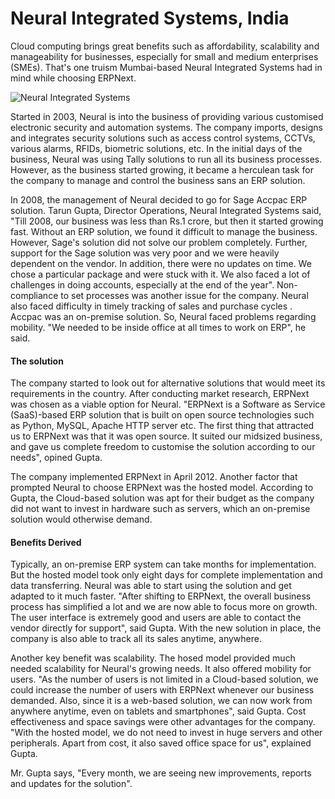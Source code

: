 # Neural Integrated Systems, India

Cloud computing brings great benefits such as affordability, scalability and manageability for businesses, especially for small and medium enterprises (SMEs). That's one truism Mumbai-based Neural Integrated Systems had in mind while choosing ERPNext.

![Neural Integrated Systems](/assets/frappe_io/images/erpnext/tarun-gupta-neural.jpg)

Started in 2003, Neural is into the business of providing various customised electronic security and automation systems. The company imports, designs and integrates security solutions such as access control systems, CCTVs, various alarms, RFIDs, biometric solutions, etc. In the initial days of the business, Neural was using Tally solutions to run all its business processes. However, as the business started growing, it became a herculean task for the company to manage and control the business sans an ERP solution.

In 2008, the management of Neural decided to go for Sage Accpac ERP solution. Tarun Gupta, Director Operations, Neural Integrated Systems said, "Till 2008, our business was less than Rs.1 crore, but then it started growing fast. Without an ERP solution, we found it difficult to manage the business. However, Sage's solution did not solve our problem completely. Further, support for the Sage solution was very poor and we were heavily dependent on the vendor. In addition, there were no updates on time. We chose a particular package and were stuck with it. We also faced a lot of challenges in doing accounts, especially at the end of the year". Non-compliance to set processes was another issue for the company. Neural also faced difficulty in timely tracking of sales and purchase cycles . Accpac was an on-premise solution. So, Neural faced problems regarding mobility. "We needed to be inside office at all times to work on ERP", he said.

#### The solution

The company started to look out for alternative solutions that would meet its requirements in the country. After conducting market research, ERPNext was chosen as a viable option for Neural. "ERPNext is a Software as Service (SaaS)-based ERP solution that is built on open source technologies such as Python, MySQL, Apache HTTP server etc. The first thing that attracted us to ERPNext was that it was open source. It suited our midsized business, and gave us complete freedom to customise the solution according to our needs", opined Gupta.

The company implemented ERPNext in April 2012. Another factor that prompted Neural to choose ERPNext was the hosted model. According to Gupta, the Cloud-based solution was apt for their budget as the company did not want to invest in hardware such as servers, which an on-premise solution would otherwise demand.

#### Benefits Derived

Typically, an on-premise ERP system can take months for implementation. But the hosted model took only eight days for complete implementation and data transferring. Neural was able to start using the solution and get adapted to it much faster. "After shifting to ERPNext, the overall business process has simplified a lot and we are now able to focus more on growth. The user interface is extremely good and users are able to contact the vendor directly for support", said Gupta. With the new solution in place, the company is also able to track all its sales anytime, anywhere.

Another key benefit was scalability. The hosed model provided much needed scalability for Neural's growing needs. It also offered mobility for users. "As the number of users is not limited in a Cloud-based solution, we could increase the number of users with ERPNext whenever our business demanded. Also, since it is a web-based solution, we can now work from anywhere anytime, even on tablets and smartphones", said Gupta. Cost effectiveness and space savings were other advantages for the company. "With the hosted model, we do not need to invest in huge servers and other peripherals. Apart from cost, it also saved office space for us", explained Gupta.


 Mr. Gupta says, "Every month, we are seeing new improvements, reports and updates for the solution".
